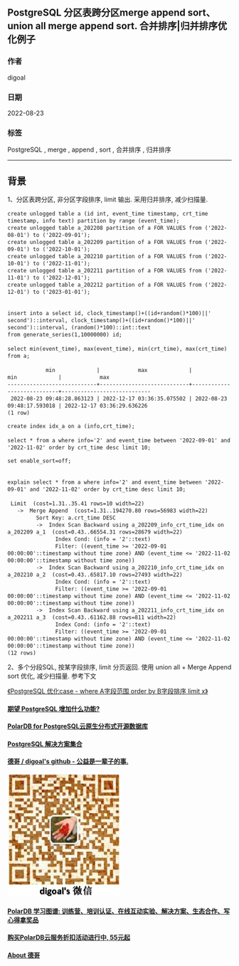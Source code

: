 ## PostgreSQL 分区表跨分区merge append sort、union all merge append sort. 合并排序|归并排序优化例子    
                        
### 作者                        
digoal                        
                        
### 日期                        
2022-08-23                       
                        
### 标签                        
PostgreSQL , merge , append , sort , 合并排序 , 归并排序                
                        
----                        
                        
## 背景      
1、分区表跨分区, 非分区字段排序, limit 输出. 采用归并排序, 减少扫描量.      
    
```  
create unlogged table a (id int, event_time timestamp, crt_time timestamp, info text) partition by range (event_time);    
create unlogged table a_202208 partition of a FOR VALUES from ('2022-08-01') to ('2022-09-01');  
create unlogged table a_202209 partition of a FOR VALUES from ('2022-09-01') to ('2022-10-01');  
create unlogged table a_202210 partition of a FOR VALUES from ('2022-10-01') to ('2022-11-01');  
create unlogged table a_202211 partition of a FOR VALUES from ('2022-11-01') to ('2022-12-01');  
create unlogged table a_202212 partition of a FOR VALUES from ('2022-12-01') to ('2023-01-01');  
  
    
insert into a select id, clock_timestamp()+((id+random()*100)||' second')::interval, clock_timestamp()+((id+random()*100)||' second')::interval, (random()*100)::int::text    
from generate_series(1,10000000) id;    
    
select min(event_time), max(event_time), min(crt_time), max(crt_time) from a;      
    
            min             |            max             |            min             |            max               
----------------------------+----------------------------+----------------------------+----------------------------  
 2022-08-23 09:48:28.863123 | 2022-12-17 03:36:35.075502 | 2022-08-23 09:48:17.593018 | 2022-12-17 03:36:29.636226  
(1 row)  
```  
    
```  
create index idx_a on a (info,crt_time);    
  
select * from a where info='2' and event_time between '2022-09-01' and '2022-11-02' order by crt_time desc limit 10;    
```  
  
```  
set enable_sort=off;  
    
  
explain select * from a where info='2' and event_time between '2022-09-01' and '2022-11-02' order by crt_time desc limit 10;    
  
 Limit  (cost=1.31..35.41 rows=10 width=22)  
   ->  Merge Append  (cost=1.31..194270.80 rows=56983 width=22)  
         Sort Key: a.crt_time DESC  
         ->  Index Scan Backward using a_202209_info_crt_time_idx on a_202209 a_1  (cost=0.43..66554.31 rows=28679 width=22)  
               Index Cond: (info = '2'::text)  
               Filter: ((event_time >= '2022-09-01 00:00:00'::timestamp without time zone) AND (event_time <= '2022-11-02 00:00:00'::timestamp without time zone))  
         ->  Index Scan Backward using a_202210_info_crt_time_idx on a_202210 a_2  (cost=0.43..65817.10 rows=27493 width=22)  
               Index Cond: (info = '2'::text)  
               Filter: ((event_time >= '2022-09-01 00:00:00'::timestamp without time zone) AND (event_time <= '2022-11-02 00:00:00'::timestamp without time zone))  
         ->  Index Scan Backward using a_202211_info_crt_time_idx on a_202211 a_3  (cost=0.43..61162.88 rows=811 width=22)  
               Index Cond: (info = '2'::text)  
               Filter: ((event_time >= '2022-09-01 00:00:00'::timestamp without time zone) AND (event_time <= '2022-11-02 00:00:00'::timestamp without time zone))  
(12 rows)  
```  
  
2、多个分段SQL, 按某字段排序, limit 分页返回. 使用 union all + Merge Append sort 优化, 减少扫描量.  参考下文  
  
[《PostgreSQL 优化case - where A字段范围 order by B字段排序 limit x》](../202007/20200710_01.md)      
  
  
  
#### [期望 PostgreSQL 增加什么功能?](https://github.com/digoal/blog/issues/76 "269ac3d1c492e938c0191101c7238216")
  
  
#### [PolarDB for PostgreSQL云原生分布式开源数据库](https://github.com/ApsaraDB/PolarDB-for-PostgreSQL "57258f76c37864c6e6d23383d05714ea")
  
  
#### [PostgreSQL 解决方案集合](https://yq.aliyun.com/topic/118 "40cff096e9ed7122c512b35d8561d9c8")
  
  
#### [德哥 / digoal's github - 公益是一辈子的事.](https://github.com/digoal/blog/blob/master/README.md "22709685feb7cab07d30f30387f0a9ae")
  
  
![digoal's wechat](../pic/digoal_weixin.jpg "f7ad92eeba24523fd47a6e1a0e691b59")
  
  
#### [PolarDB 学习图谱: 训练营、培训认证、在线互动实验、解决方案、生态合作、写心得拿奖品](https://www.aliyun.com/database/openpolardb/activity "8642f60e04ed0c814bf9cb9677976bd4")
  
  
#### [购买PolarDB云服务折扣活动进行中, 55元起](https://www.aliyun.com/activity/new/polardb-yunparter?userCode=bsb3t4al "e0495c413bedacabb75ff1e880be465a")
  
  
#### [About 德哥](https://github.com/digoal/blog/blob/master/me/readme.md "a37735981e7704886ffd590565582dd0")
  
